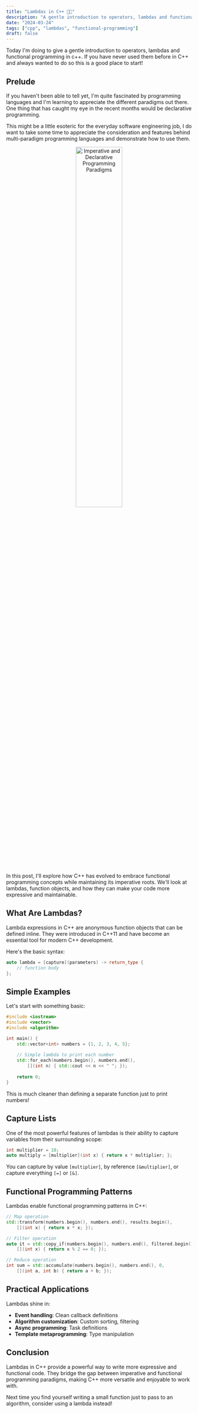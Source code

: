 ```yaml
---
title: "Lambdas in C++ 🦙🐑"
description: "A gentle introduction to operators, lambdas and functional programming in C++"
date: "2024-03-24"
tags: ["cpp", "lambdas", "functional-programming"]
draft: false
---
```


Today I'm doing to give a gentle introduction to operators, lambdas and
functional programming in c++. If you have never used them before in C++ and
always wanted to do so this is a good place to start!

## Prelude

If you haven't been able to tell yet, I'm quite fascinated by programming
languages and I'm learning to appreciate the different paradigms out there. One
thing that has caught my eye in the recent months would be declarative
programming.

This might be a little esoteric for the everyday software engineering job, I do
want to take some time to appreciate the consideration and features behind multi-paradigm programming languages and demonstrate how to use them.

<div style="text-align: center;">
    <img src="/3_paradigm.png" style="width: 50%;" alt="Imperative and Declarative Programming Paradigms">
</div>

In this post, I'll explore how C++ has evolved to embrace functional programming concepts while maintaining its imperative roots. We'll look at lambdas, function objects, and how they can make your code more expressive and maintainable.

## What Are Lambdas?

Lambda expressions in C++ are anonymous function objects that can be defined inline. They were introduced in C++11 and have become an essential tool for modern C++ development.

Here's the basic syntax:
```cpp
auto lambda = [capture](parameters) -> return_type {
    // function body
};
```

## Simple Examples

Let's start with something basic:

```cpp
#include <iostream>
#include <vector>
#include <algorithm>

int main() {
    std::vector<int> numbers = {1, 2, 3, 4, 5};
    
    // Simple lambda to print each number
    std::for_each(numbers.begin(), numbers.end(), 
        [](int n) { std::cout << n << " "; });
    
    return 0;
}
```

This is much cleaner than defining a separate function just to print numbers!

## Capture Lists

One of the most powerful features of lambdas is their ability to capture variables from their surrounding scope:

```cpp
int multiplier = 10;
auto multiply = [multiplier](int x) { return x * multiplier; };
```

You can capture by value `[multiplier]`, by reference `[&multiplier]`, or capture everything `[=]` or `[&]`.

## Functional Programming Patterns

Lambdas enable functional programming patterns in C++:

```cpp
// Map operation
std::transform(numbers.begin(), numbers.end(), results.begin(),
    [](int x) { return x * x; });

// Filter operation  
auto it = std::copy_if(numbers.begin(), numbers.end(), filtered.begin(),
    [](int x) { return x % 2 == 0; });

// Reduce operation
int sum = std::accumulate(numbers.begin(), numbers.end(), 0,
    [](int a, int b) { return a + b; });
```

## Practical Applications

Lambdas shine in:
- **Event handling**: Clean callback definitions
- **Algorithm customization**: Custom sorting, filtering
- **Async programming**: Task definitions
- **Template metaprogramming**: Type manipulation

## Conclusion

Lambdas in C++ provide a powerful way to write more expressive and functional code. They bridge the gap between imperative and functional programming paradigms, making C++ more versatile and enjoyable to work with.

Next time you find yourself writing a small function just to pass to an algorithm, consider using a lambda instead!